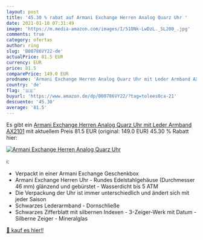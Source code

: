 ```yaml
---
layout: post
title: '45.30 % rabat auf Armani Exchange Herren Analog Quarz Uhr '
date: 2021-01-18 07:31:49
image: 'https://m.media-amazon.com/images/I/51ONk-LwDzL._SL200_.jpg'
comments: true
category: ofertas
author: ring
slug: 'B00786VY22-de'
actualPrice: 81.5 EUR
currency: EUR
price: 81.5
comparePrice: 149.0 EUR
prodname: 'Armani Exchange Herren Analog Quarz Uhr mit Leder Armband AX2101'
country: 'de'
flag: '🇩🇪'
buyurl: 'https://www.amazon.de/dp/B00786VY22/?tag=tolees0ca-21'
descuento: '45.30'
average: '81.5'
---
```


Es gibt ein [Armani Exchange Herren Analog Quarz Uhr mit Leder Armband AX2101](https://www.amazon.de/dp/B00786VY22/?tag=tolees0ca-21) mit aktuellem Preis 81.5 EUR (original: 149.0 EUR) 45.30 % Rabatt hier:

[![Armani Exchange Herren Analog Quarz Uhr ](https://m.media-amazon.com/images/I/51ONk-LwDzL._SL200_.jpg)](https://www.amazon.de/dp/B00786VY22/?tag=tolees0ca-21)

ℹ️:

- Verpackt in einer Armani Exchange Geschenkbox
- Armani Exchange Herren Uhr - Rundes Edelstahlgehäuse (Durchmesser 46 mm) glänzend und gebürstet - Wasserdicht bis 5 ATM
- Die Verpackung der Uhr ist immer unterschiedlich und ändert sich mit jeder Saison
- Schwarzes Lederarmband - Dornschließe
- Schwarzes Zifferblatt mit silbernen Indexen - 3-Zeiger-Werk mit Datum - Silberne Zeiger - Mineralglas

[🛒 kauf es hier!!](https://www.amazon.de/dp/B00786VY22/?tag=tolees0ca-21)

